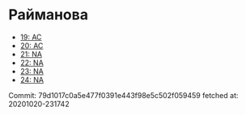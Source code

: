 # Райманова
- [19: AC](19.md)
- [20: AC](20.md)
- [21: NA](21.md)
- [22: NA](22.md)
- [23: NA](23.md)
- [24: NA](24.md)

Commit: 79d1017c0a5e477f0391e443f98e5c502f059459
 fetched at: 20201020-231742
